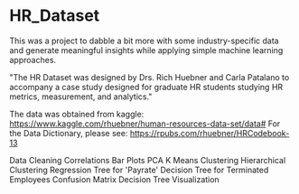 # HR_Dataset
This was a project to dabble a bit more with some industry-specific data and generate meaningful insights while applying simple machine learning approaches. 

"The HR Dataset was designed by Drs. Rich Huebner and Carla Patalano to accompany a case study designed for graduate HR students studying HR metrics, measurement, and analytics."

The data was obtained from kaggle: https://www.kaggle.com/rhuebner/human-resources-data-set/data#
For the Data Dictionary, please see: https://rpubs.com/rhuebner/HRCodebook-13

Data Cleaning
Correlations
Bar Plots
PCA
K Means Clustering
Hierarchical Clustering
Regression Tree for 'Payrate' 
Decision Tree for Terminated Employees
Confusion Matrix
Decision Tree Visualization
